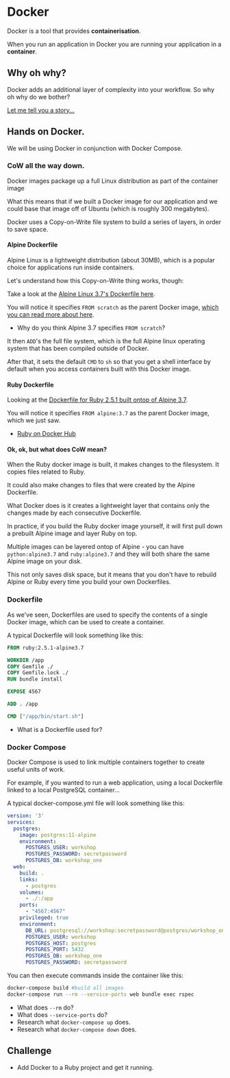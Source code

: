 # Docker

Docker is a tool that provides **containerisation**. 

When you run an application in Docker you are running your application in a **container**.

## Why oh why?

Docker adds an additional layer of complexity into your workflow. So why oh why do we bother?

[Let me tell you a story...](./story.md)

## Hands on Docker.

We will be using Docker in conjunction with Docker Compose.

### CoW all the way down.

Docker images package up a full Linux distribution as part of the container image

What this means that if we built a Docker image for our application and we could base that image off of Ubuntu (which is roughly 300 megabytes).

Docker uses a Copy-on-Write file system to build a series of layers, in order to save space.

#### Alpine Dockerfile

Alpine Linux is a lightweight distribution (about 30MB), which is a popular choice for applications run inside containers.

Let's understand how this Copy-on-Write thing works, though:

Take a look at the [Alpine Linux 3.7's Dockerfile here](https://github.com/gliderlabs/docker-alpine/blob/master/versions/library-3.7/x86_64/Dockerfile).

You will notice it specifies `FROM scratch` as the parent Docker image, [which you can read more about here](https://hub.docker.com/_/scratch/).

* Why do you think Alpine 3.7 specifies `FROM scratch`?

It then `ADD`'s the full file system, which is the full Alpine linux operating system that has been compiled outside of Docker.

After that, it sets the default `CMD` to `sh` so that you get a shell interface by default when you access containers built with this Docker image.

#### Ruby Dockerfile

Looking at the [Dockerfile for Ruby 2.5.1 built ontop of Alpine 3.7](https://github.com/docker-library/ruby/blob/master/2.5/alpine3.7/Dockerfile).

You will notice it specifies `FROM alpine:3.7` as the parent Docker image, which we just saw.

* [Ruby on Docker Hub](https://hub.docker.com/_/ruby/)

#### Ok, ok, but what does CoW mean?

When the Ruby docker image is built, it makes changes to the filesystem. It copies files related to Ruby.

It could also make changes to files that were created by the Alpine Dockerfile.

What Docker does is it creates a lightweight layer that contains only the changes made by each consecutive Dockerfile.

In practice, if you build the Ruby docker image yourself, it will first pull down a prebuilt Alpine image and layer Ruby on top.

Multiple images can be layered ontop of Alpine - you can have `python:alpine3.7` and `ruby:alpine3.7` and they will both share the same Alpine image on your disk.

This not only saves disk space, but it means that you don't have to rebuild Alpine or Ruby every time you build your own Dockerfiles.

### Dockerfile

As we've seen, Dockerfiles are used to specify the contents of a single Docker image, which can be used to create a container.

A typical Dockerfile will look something like this:

```Dockerfile
FROM ruby:2.5.1-alpine3.7

WORKDIR /app
COPY Gemfile ./
COPY Gemfile.lock ./
RUN bundle install

EXPOSE 4567

ADD . /app

CMD ["/app/bin/start.sh"]
```

* What is a Dockerfile used for?

### Docker Compose

Docker Compose is used to link multiple containers together to create useful units of work.

For example, if you wanted to run a web application, using a local Dockerfile linked to a local PostgreSQL container...

A typical docker-compose.yml file will look something like this:

```yaml
version: '3'
services:
  postgres:
    image: postgres:11-alpine
    environment:
      POSTGRES_USER: workshop
      POSTGRES_PASSWORD: secretpassword
      POSTGRES_DB: workshop_one
  web:
    build: .
    links: 
      - postgres
    volumes:
      - ./:/app
    ports:
      - "4567:4567"
    privileged: true
    environment:
      DB_URL: postgresql://workshop:secretpassword@postgres/workshop_one
      POSTGRES_USER: workshop
      POSTGRES_HOST: postgres
      POSTGRES_PORT: 5432
      POSTGRES_DB: workshop_one
      POSTGRES_PASSWORD: secretpassword
```

You can then execute commands inside the container like this:

```bash
docker-compose build #build all images
docker-compose run --rm --service-ports web bundle exec rspec
```

* What does `--rm` do?
* What does `--service-ports` do?
* Research what `docker-compose up` does.
* Research what `docker-compose down` does.


## Challenge

* Add Docker to a Ruby project and get it running.

